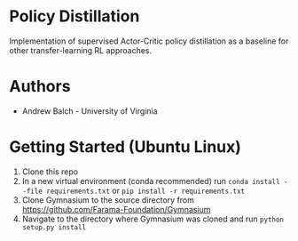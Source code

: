 # Policy Distillation
Implementation of supervised Actor-Critic policy distillation as a baseline for other transfer-learning RL approaches.

# Authors
* Andrew Balch - University of Virginia

# Getting Started (Ubuntu Linux)
1. Clone this repo
2. In a new virtual environment (conda recommended) run ```conda install --file requirements.txt``` or ```pip install -r requirements.txt```
3. Clone Gymnasium to the source directory from https://github.com/Farama-Foundation/Gymnasium
4. Navigate to the directory where Gymnasium was cloned and run ```python setup.py install```
